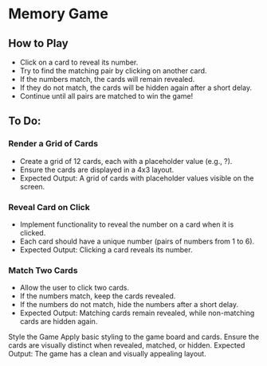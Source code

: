 # Memory Game

## How to Play
- Click on a card to reveal its number.
- Try to find the matching pair by clicking on another card.
- If the numbers match, the cards will remain revealed.
- If they do not match, the cards will be hidden again after a short delay.
- Continue until all pairs are matched to win the game!

## To Do:
### Render a Grid of Cards
- Create a grid of 12 cards, each with a placeholder value (e.g., ?).
- Ensure the cards are displayed in a 4x3 layout.
- Expected Output: A grid of cards with placeholder values visible on the screen.

### Reveal Card on Click
- Implement functionality to reveal the number on a card when it is clicked.
- Each card should have a unique number (pairs of numbers from 1 to 6).
- Expected Output: Clicking a card reveals its number.

### Match Two Cards
- Allow the user to click two cards.
- If the numbers match, keep the cards revealed.
- If the numbers do not match, hide the numbers after a short delay.
- Expected Output: Matching cards remain revealed, while non-matching cards are hidden again.

Style the Game
Apply basic styling to the game board and cards.
Ensure the cards are visually distinct when revealed, matched, or hidden.
Expected Output: The game has a clean and visually appealing layout.
